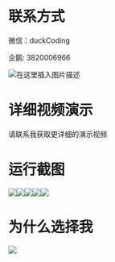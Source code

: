 # 联系方式

微信：duckCoding

企鹅: 3820006966

![在这里插入图片描述](http://upload.cxycsx.vip/91ab4bcb4f2c4c6db86365bb6d6e9c62.jpeg)

# 详细视频演示

请联系我获取更详细的演示视频

# 运行截图

![](http://www.bysj52.com/uploadfile/ueditor/image/202306/%E6%AF%95%E8%AE%BEweixin216%E5%9F%BA%E4%BA%8E%E5%BE%AE%E4%BF%A1%E7%9A%84%E5%9E%83%E5%9C%BE%E5%88%86%E7%B1%BB%E5%B0%8F%E7%A8%8B%E5%BA%8Fspringboot%E6%AF%95%E4%B8%9A%E8%AE%BE%E8%AE%A1/5.png)![](http://www.bysj52.com/uploadfile/ueditor/image/202306/%E6%AF%95%E8%AE%BEweixin216%E5%9F%BA%E4%BA%8E%E5%BE%AE%E4%BF%A1%E7%9A%84%E5%9E%83%E5%9C%BE%E5%88%86%E7%B1%BB%E5%B0%8F%E7%A8%8B%E5%BA%8Fspringboot%E6%AF%95%E4%B8%9A%E8%AE%BE%E8%AE%A1/3.png)![](http://www.bysj52.com/uploadfile/ueditor/image/202306/%E6%AF%95%E8%AE%BEweixin216%E5%9F%BA%E4%BA%8E%E5%BE%AE%E4%BF%A1%E7%9A%84%E5%9E%83%E5%9C%BE%E5%88%86%E7%B1%BB%E5%B0%8F%E7%A8%8B%E5%BA%8Fspringboot%E6%AF%95%E4%B8%9A%E8%AE%BE%E8%AE%A1/4.png)![](http://www.bysj52.com/uploadfile/ueditor/image/202306/%E6%AF%95%E8%AE%BEweixin216%E5%9F%BA%E4%BA%8E%E5%BE%AE%E4%BF%A1%E7%9A%84%E5%9E%83%E5%9C%BE%E5%88%86%E7%B1%BB%E5%B0%8F%E7%A8%8B%E5%BA%8Fspringboot%E6%AF%95%E4%B8%9A%E8%AE%BE%E8%AE%A1/1.png)![](http://www.bysj52.com/uploadfile/ueditor/image/202306/%E6%AF%95%E8%AE%BEweixin216%E5%9F%BA%E4%BA%8E%E5%BE%AE%E4%BF%A1%E7%9A%84%E5%9E%83%E5%9C%BE%E5%88%86%E7%B1%BB%E5%B0%8F%E7%A8%8B%E5%BA%8Fspringboot%E6%AF%95%E4%B8%9A%E8%AE%BE%E8%AE%A1/2.png)

# 为什么选择我

![](http://upload.cxycsx.vip/%E7%A8%8B%E5%BA%8F%E8%AE%BE%E8%AE%A1.png)

